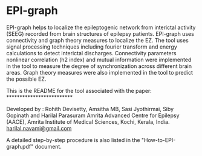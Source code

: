 # EPI-graph
EPI-graph helps to localize the epileptogenic network from interictal activity (SEEG) recorded from brain structures of epilepsy patients. EPI-graph uses connectivity and graph theory measures to localize the EZ. The tool uses signal processing techniques including fourier transform and energy calculations to detect interictal discharges. Connectivity parameters nonlinear correlation (h2 index) and mutual information were implemented in the tool to measure the degree of synchronization across different brain areas. Graph theory measures were also implemented in the tool to predict the possible EZ.

This is the README for the tool associated with the paper: *************************


Developed by : Rohith Devisetty, Amsitha MB, Sasi Jyothirmai, Siby Gopinath and Harilal Parasuram
Amrita Advanced Centre for Epilepsy (AACE), Amrita Institute of Medical Sciences, Kochi, Kerala, India.
harilal.navami@gmail.com

A detailed step-by-step procedure is also listed in the "How-to-EPI-graph.pdf" document.
